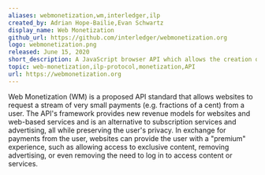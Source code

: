 ```yaml
---
aliases: webmonetization,wm,interledger,ilp
created_by: Adrian Hope-Bailie,Evan Schwartz
display_name: Web Monetization
github_url: https://github.com/interledger/webmonetization.org
logo: webmonetization.png
released: June 15, 2020
short_description: A JavaScript browser API which allows the creation of a payment stream from the user agent to the website.
topic: web-monetization,ilp-protocol,monetization,API
url: https://webmonetization.org
---
```

Web Monetization (WM) is a proposed API standard that allows websites to request a stream of very small payments (e.g. fractions of a cent) from a user.
The API's framework provides new revenue models for websites and web-based services and is an alternative to subscription services and advertising, all while preserving the user's privacy.
In exchange for payments from the user, websites can provide the user with a "premium" experience, such as allowing access to exclusive content, removing advertising, or even removing the need to log in to access content or services.
